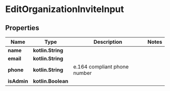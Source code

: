 
# EditOrganizationInviteInput

## Properties
Name | Type | Description | Notes
------------ | ------------- | ------------- | -------------
**name** | **kotlin.String** |  | 
**email** | **kotlin.String** |  | 
**phone** | **kotlin.String** | e.164 compliant phone number | 
**isAdmin** | **kotlin.Boolean** |  | 



